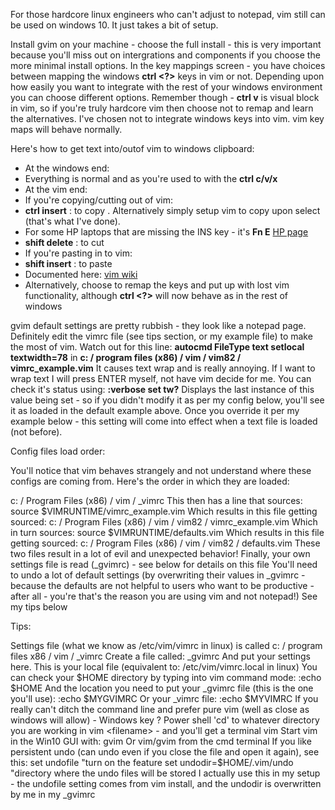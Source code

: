 For those hardcore linux engineers who can't adjust to notepad, vim still can be used on windows 10. It just takes a bit of setup.

Install gvim on your machine - choose the full install - this is very important because you'll miss out on intergrations and components if you choose the more minimal install options.
In the key mappings screen - you have choices between mapping the windows **ctrl <?>** keys in vim or not. Depending upon how easily you want to integrate with the rest of your windows environment you can choose different options. Remember though -  **ctrl v**  is visual block in vim, so if you're truly hardcore vim then choose not to remap and learn the alternatives.
I've chosen not to integrate windows keys into vim. vim key maps will behave normally.

Here's how to get text into/outof vim to windows clipboard:
- At the windows end:
 - Everything is normal and as you're used to with the **ctrl c/v/x**
- At the vim end:
 - If you're copying/cutting out of vim:
  - **ctrl insert** : to copy . Alternatively simply setup vim to copy upon select (that's what I've done).
   - For some HP laptops that are missing the INS key - it's **Fn E** [HP page](https://h30434.www3.hp.com/t5/Business-Notebooks/There-is-no-INSERT-key-on-the-new-2018-Hp-840-elitebook-G5/td-p/6695864)
  - **shift delete** : to cut
 - If you're pasting in to vim:
  - **shift insert** : to paste
 - Documented here: [vim wiki](https://vim.fandom.com/wiki/Copy,_cut_and_paste)
 - Alternatively, choose to remap the keys and put up with lost vim functionality, although **ctrl <?>** will now behave as in the rest of windows


gvim default settings are pretty rubbish - they look like a notepad page. Definitely edit the vimrc file (see tips section, or my example file) to make the most of vim.
Watch out for this line: **autocmd FileType text setlocal textwidth=78** in **c: / program files (x86) / vim / vim82 / vimrc_example.vim**
It causes text wrap and is really annoying. If I want to wrap text I will press ENTER myself, not have vim decide for me.
You can check it's status using:  **:verbose set tw?**
Displays the last instance of this value being set - so if you didn't modify it as per my config below, you'll see it as loaded in the default example above.
Once you override it per my example below - this setting will come into effect when a text file is loaded (not before).


Config files load order:

You'll notice that vim behaves strangely and not understand where these configs are coming from. Here's the order in which they are loaded:

c: / Program Files (x86) / vim / _vimrc
This then has a line that sources: source $VIMRUNTIME/vimrc_example.vim
Which results in  this file getting sourced:
c: / Program Files (x86) / vim / vim82 / vimrc_example.vim
Which in turn sources: source $VIMRUNTIME/defaults.vim
Which results in  this file getting sourced:
c: / Program Files (x86) / vim / vim82 / defaults.vim
These two files result in a lot of evil and unexpected behavior!
Finally, your own settings file is read (_gvimrc) - see below for details on this file
You'll need to undo a lot of default settings (by overwriting their values in _gvimrc - because the defaults are not helpful to users who want to be productive - after all - you're that's the reason you are using vim and not notepad!)
See my tips below


Tips:

Settings file (what we know as /etc/vim/vimrc in linux) is called c: / program files x86 / vim / _vimrc
Create a file called:   _gvimrc
And put your settings here.
This is your local file (equivalent to: /etc/vim/vimrc.local   in linux)
You can check your $HOME directory by typing into vim command mode:
:echo $HOME
And  the location you need to put your _gvimrc file (this is the one you'll use):
:echo $MYGVIMRC
Or your _vimrc file:
:echo $MYVIMRC
If you really can't ditch the command line and prefer pure vim (well as close as windows will allow) -
Windows key ? Power shell
'cd' to whatever directory you are working in
vim <filename>  - and you'll get a terminal vim
Start vim in the Win10 GUI with: gvim
Or vim/gvim from the cmd terminal
If you like persistent undo (can undo even if you close the file and open it again), see this:
  set undofile                 "turn on the feature
  set undodir=$HOME/.vim/undo  "directory where the undo files will be stored
I actually use this in my setup - the undofile setting comes from vim install, and the undodir is overwritten by me in my _gvimrc


